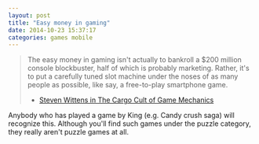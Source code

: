 ```yaml
---
layout: post
title: "Easy money in gaming"
date: 2014-10-23 15:37:17
categories: games mobile
---
```

> The easy money in gaming isn't actually to bankroll a $200 million console blockbuster, half of which is probably marketing. Rather, it's to put a carefully tuned slot machine under the noses of as many people as possible, like say, a free-to-play smartphone game. 
> - [Steven Wittens in The Cargo Cult of Game Mechanics](http://acko.net/blog/the-cargo-cult-of-game-mechanics/)

Anybody who has played a game by King (e.g. Candy crush saga) will recognize this. Although you'll find such games under the puzzle category, they really aren't puzzle games at all.